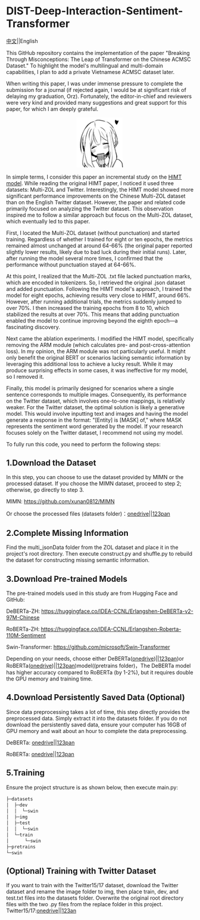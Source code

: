 # DIST-Deep-Interaction-Sentiment-Transformer

[中文](https://github.com/triangleXIV/DIST-Deep-Interaction-Sentiment-Transformer/blob/main/swin/README.md)||English

This GitHub repository contains the implementation of the paper "Breaking Through Misconceptions: The Leap of Transformer on the Chinese ACMSC Dataset." To highlight the model's multilingual and multi-domain capabilities, I plan to add a private Vietnamese ACMSC dataset later.

When writing this paper, I was under immense pressure to complete the submission for a journal (if rejected again, I would be at significant risk of delaying my graduation, Orz). Fortunately, the editor-in-chief and reviewers were very kind and provided many suggestions and great support for this paper, for which I am deeply grateful.
<div align="center"> <img src="https://github.com/triangleXIV/DIST-Deep-Interaction-Sentiment-Transformer/blob/main/swin/1.jpg" alt="Image text" width="25%"> </div>

In simple terms, I consider this paper an incremental study on the [HIMT model](https://github.com/NUSTM/HIMT). While reading the original HIMT paper, I noticed it used three datasets: Multi-ZOL and Twitter. Interestingly, the HIMT model showed more significant performance improvements on the Chinese Multi-ZOL dataset than on the English Twitter dataset. However, the paper and related code primarily focused on analyzing the Twitter dataset. This observation inspired me to follow a similar approach but focus on the Multi-ZOL dataset, which eventually led to this paper.

First, I located the Multi-ZOL dataset (without punctuation) and started training. Regardless of whether I trained for eight or ten epochs, the metrics remained almost unchanged at around 64-66% (the original paper reported slightly lower results, likely due to bad luck during their initial runs). Later, after running the model several more times, I confirmed that the performance without punctuation stayed at 64-66%.

At this point, I realized that the Multi-ZOL .txt file lacked punctuation marks, which are encoded in tokenizers. So, I retrieved the original .json dataset and added punctuation. Following the HIMT model's approach, I trained the model for eight epochs, achieving results very close to HIMT, around 66%. However, after running additional trials, the metrics suddenly jumped to over 70%. I then increased the training epochs from 8 to 10, which stabilized the results at over 70%. This means that adding punctuation enabled the model to continue improving beyond the eighth epoch—a fascinating discovery.

Next came the ablation experiments. I modified the HIMT model, specifically removing the ARM module (which calculates pre- and post-cross-attention loss). In my opinion, the ARM module was not particularly useful. It might only benefit the original BERT or scenarios lacking semantic information by leveraging this additional loss to achieve a lucky result. While it may produce surprising effects in some cases, it was ineffective for my model, so I removed it.

Finally, this model is primarily designed for scenarios where a single sentence corresponds to multiple images. Consequently, its performance on the Twitter dataset, which involves one-to-one mappings, is relatively weaker. For the Twitter dataset, the optimal solution is likely a generative model. This would involve inputting text and images and having the model generate a response in the format: "[Entity] is [MASK] of," where MASK represents the sentiment word generated by the model. If your research focuses solely on the Twitter dataset, I recommend not using my model.

To fully run this code, you need to perform the following steps:

## 1.Download the Dataset
In this step, you can choose to use the dataset provided by MIMN or the processed dataset. If you choose the MIMN dataset, proceed to step 2; otherwise, go directly to step 3.

MIMN: https://github.com/xunan0812/MIMN

Or choose the processed files (datasets folder)：[onedrive](https://1drv.ms/u/s!Akl56EV1csnmoxnRe49FfF3aBpfb?e=jhp7BC)||[123pan](https://www.123pan.com/s/f3giVv-F1l3H.html)

## 2.Complete Missing Information
Find the multi_jsonData folder from the ZOL dataset and place it in the project's root directory. Then execute construct.py and shuffle.py to rebuild the dataset for constructing missing semantic information.

## 3.Download Pre-trained Models
The pre-trained models used in this study are from Hugging Face and GitHub:

DeBERTa-ZH: https://huggingface.co/IDEA-CCNL/Erlangshen-DeBERTa-v2-97M-Chinese

RoBERTa-ZH: https://huggingface.co/IDEA-CCNL/Erlangshen-Roberta-110M-Sentiment

Swin-Transformer: https://github.com/microsoft/Swin-Transformer

Depending on your needs, choose either DeBERTa([onedrive](https://1drv.ms/u/s!Akl56EV1csnmoxZ9oL-ZCEXMgxMA?e=YEA7Bo))||[123pan](https://www.123pan.com/s/f3giVv-B1l3H.html))or RoBERTa([onedrive](https://1drv.ms/u/s!Akl56EV1csnmoxdO44_IGvg4Eg2F?e=O9K6ZY))||[123pan](https://www.123pan.com/s/f3giVv-J1l3H.html))model((pretrains folder)，The DeBERTa model has higher accuracy compared to RoBERTa (by 1-2%), but it requires double the GPU memory and training time.

## 4.Download Persistently Saved Data (Optional)
Since data preprocessing takes a lot of time, this step directly provides the preprocessed data. Simply extract it into the datasets folder. If you do not download the persistently saved data, ensure your computer has 16GB of GPU memory and wait about an hour to complete the data preprocessing.

DeBERTa: [onedrive](https://1drv.ms/u/s!Akl56EV1csnmoxQQbvZzdAfy7GDP?e=eUWK3v)||[123pan](https://www.123pan.com/s/f3giVv-I1l3H.html)

RoBERTa: [onedrive](https://1drv.ms/u/s!Akl56EV1csnmoxMqYytx4Z9BKdGm?e=n4Zeeu)||[123pan](https://www.123pan.com/s/f3giVv-w1l3H.html)

## 5.Training
Ensure the project structure is as shown below, then execute main.py:
```
├─datasets
│  ├─dev
│  │  └─swin
│  ├─img
│  ├─test
│  │  └─swin
│  └─train
│      └─swin
├─pretrains
└─swin
```

## (Optional) Training with Twitter Dataset
If you want to train with the Twitter15/17 dataset, download the Twitter dataset and rename the image folder to img, then place train, dev, and test.txt files into the datasets folder. Overwrite the original root directory files with the two .py files from the replace folder in this project.
Twitter15/17:[onedrive](https://1drv.ms/u/s!Akl56EV1csnmoxghAlL0TnfUDZWd?e=cFmm5O)||[123an](https://www.123pan.com/s/f3giVv-w1l3H.html)
